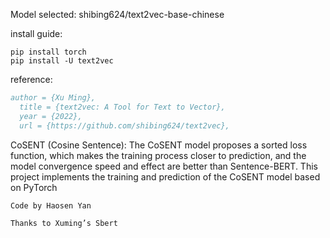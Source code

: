 Model selected: shibing624/text2vec-base-chinese

install guide: 

```
pip install torch
pip install -U text2vec
```

reference:

```bibtex
author = {Xu Ming},
  title = {text2vec: A Tool for Text to Vector},
  year = {2022},
  url = {https://github.com/shibing624/text2vec},
```

CoSENT (Cosine Sentence): The CoSENT model proposes a sorted loss function, which makes the training process closer to prediction, and the model convergence speed and effect are better than Sentence-BERT. This project implements the training and prediction of the CoSENT model based on PyTorch

`Code by Haosen Yan`

`Thanks to Xuming’s Sbert`